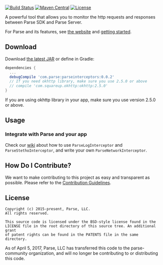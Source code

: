 [![Build Status][build-status-svg]][build-status-link]
[![Maven Central][maven-svg]][maven-link]
[![License][license-svg]][license-link]

A powerful tool that allows you to monitor the http requests and responses between Parse SDK and Parse Server.

For Parse and its features, see [the website][parse.com] and [getting started][guide].

## Download
Download [the latest JAR][latest] or define in Gradle:

```groovy
dependencies {
  ...
  debugCompile 'com.parse:parseinterceptors:0.0.2'
  // If you need okhttp library, make sure you use 2.5.0 or above
  // compile 'com.squareup.okhttp:okhttp:2.5.0'
}
```
If you are using okhttp library in your app, make sure you use version 2.5.0 or above.

## Usage

### Integrate with Parse and your app
Check our [wiki][wiki] about how to use `ParseLogInterceptor` and `ParseStethoInterceptor`, and write your own `ParseNetworkInterceptor`.

## How Do I Contribute?
We want to make contributing to this project as easy and transparent as possible. Please refer to the [Contribution Guidelines](CONTRIBUTING.md).

## License
    Copyright (c) 2015-present, Parse, LLC.
    All rights reserved.

    This source code is licensed under the BSD-style license found in the
    LICENSE file in the root directory of this source tree. An additional grant
    of patent rights can be found in the PATENTS file in the same directory.

As of April 5, 2017, Parse, LLC has transferred this code to the parse-community organization, and will no longer be contributing to or distributing this code.

 [wiki]: https://github.com/ParsePlatform/ParseInterceptors-Android/wiki
 [parse.com]: https://www.parse.com/products/android
 [guide]: https://www.parse.com/docs/android/guide
 [build-status-svg]: https://travis-ci.org/ParsePlatform/ParseInterceptors-Android.svg?branch=master
 [build-status-link]: https://travis-ci.org/ParsePlatform/ParseInterceptors-Android
 [maven-svg]: https://maven-badges.herokuapp.com/maven-central/com.parse/parseinterceptors/badge.svg?style=flat
 [maven-link]: https://maven-badges.herokuapp.com/maven-central/com.parse/parseinterceptors
 [license-svg]: https://img.shields.io/badge/license-BSD-lightgrey.svg
 [license-link]: https://github.com/ParsePlatform/ParseInterceptors-Android/blob/master/LICENSE
 [latest]: https://search.maven.org/remote_content?g=com.parse&a=parseinterceptors&v=LATEST

